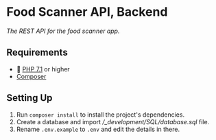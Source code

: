 # Food Scanner API, Backend

*The REST API for the food scanner app.*


## Requirements

* 🐘 [PHP 7.1](http://php.net/releases/7_1_0.php) or higher
* [Composer](https://getcomposer.org)


## Setting Up

1. Run `composer install` to install the project's dependencies.
2. Create a database and import */_development/SQL/database.sql* file.
3. Rename `.env.example` to `.env` and edit the details in there.
